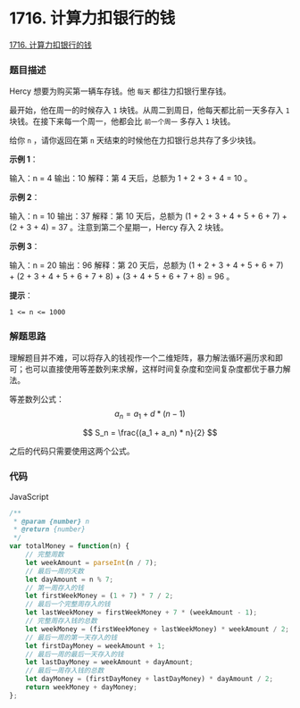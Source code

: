 # 1716. 计算力扣银行的钱

[1716. 计算力扣银行的钱](https://leetcode-cn.com/problems/calculate-money-in-leetcode-bank/)

### 题目描述

Hercy 想要为购买第一辆车存钱。他 `每天` 都往力扣银行里存钱。

最开始，他在周一的时候存入 `1` 块钱。从周二到周日，他每天都比前一天多存入 `1` 块钱。在接下来每一个周一，他都会比 `前一个周一` 多存入 `1` 块钱。

给你 `n` ，请你返回在第 `n` 天结束的时候他在力扣银行总共存了多少块钱。

 

**示例 1**：

输入：n = 4
输出：10
解释：第 4 天后，总额为 1 + 2 + 3 + 4 = 10 。

**示例 2**：

输入：n = 10
输出：37
解释：第 10 天后，总额为 (1 + 2 + 3 + 4 + 5 + 6 + 7) + (2 + 3 + 4) = 37 。注意到第二个星期一，Hercy 存入 2 块钱。

**示例 3**：

输入：n = 20
输出：96
解释：第 20 天后，总额为 (1 + 2 + 3 + 4 + 5 + 6 + 7) + (2 + 3 + 4 + 5 + 6 + 7 + 8) + (3 + 4 + 5 + 6 + 7 + 8) = 96 。

**提示**：

`1 <= n <= 1000`



### 解题思路

理解题目并不难，可以将存入的钱视作一个二维矩阵，暴力解法循环遍历求和即可；也可以直接使用等差数列来求解，这样时间复杂度和空间复杂度都优于暴力解法。

等差数列公式：
$$
a_n = a_1 + d*(n - 1)
$$

$$
S_n = \frac{(a_1 + a_n) * n}{2}
$$

之后的代码只需要使用这两个公式。



### 代码

JavaScript

```javascript
/**
 * @param {number} n
 * @return {number}
 */
var totalMoney = function(n) {
    // 完整周数
    let weekAmount = parseInt(n / 7);
    // 最后一周的天数
    let dayAmount = n % 7;
    // 第一周存入的钱
    let firstWeekMoney = (1 + 7) * 7 / 2;
    // 最后一个完整周存入的钱
    let lastWeekMoney = firstWeekMoney + 7 * (weekAmount - 1);
    // 完整周存入钱的总数
    let weekMoney = (firstWeekMoney + lastWeekMoney) * weekAmount / 2;
    // 最后一周的第一天存入的钱
    let firstDayMoney = weekAmount + 1;
    // 最后一周的最后一天存入的钱
    let lastDayMoney = weekAmount + dayAmount;
    // 最后一周存入钱的总数
    let dayMoney = (firstDayMoney + lastDayMoney) * dayAmount / 2;
    return weekMoney + dayMoney;
};
```

